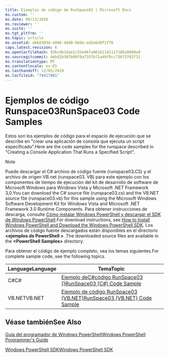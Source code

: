 ```yaml
---
title: Ejemplos de código de RunSpace03 | Microsoft Docs
ms.custom: ''
ms.date: 09/13/2016
ms.reviewer: ''
ms.suite: ''
ms.tgt_pltfrm: ''
ms.topic: article
ms.assetid: a6b8303d-e868-4dd0-bbbb-ed2e6d8f2f76
caps.latest.revision: 6
ms.openlocfilehash: 93bcdb1dae1c55e46fa06161141117286a9009a9
ms.sourcegitcommit: debd2b38fb8070a7357bf1a4bf9cc736f3702f31
ms.translationtype: MT
ms.contentlocale: es-ES
ms.lasthandoff: 12/05/2019
ms.locfileid: "74417981"
---
```

# <a name="runspace03-code-samples"></a><span data-ttu-id="3aced-102">Ejemplos de código Runspace03</span><span class="sxs-lookup"><span data-stu-id="3aced-102">RunSpace03 Code Samples</span></span>

<span data-ttu-id="3aced-103">Estos son los ejemplos de código para el espacio de ejecución que se describe en "crear una aplicación de consola que ejecuta un script especificado".</span><span class="sxs-lookup"><span data-stu-id="3aced-103">Here are the code samples for the runspace described in "Creating a Console Application That Runs a Specified Script".</span></span>

> [!NOTE]
> <span data-ttu-id="3aced-104">Puede descargar el C# archivo de código fuente (runspace03.CS) y el archivo de origen VB.net (runspace03. VB) para este ejemplo con los componentes de tiempo de ejecución del kit de desarrollo de software de Microsoft Windows para Windows Vista y Microsoft .NET Framework 3,0.</span><span class="sxs-lookup"><span data-stu-id="3aced-104">You can download the C# source file (runspace03.cs) and the VB.NET source file (runspace03.vb) for this sample using the Microsoft Windows Software Development Kit for Windows Vista and Microsoft .NET Framework 3.0 Runtime Components.</span></span> <span data-ttu-id="3aced-105">Para obtener instrucciones de descarga, consulte [Cómo instalar Windows PowerShell y descargar el SDK de Windows PowerShell](/powershell/scripting/developer/installing-the-windows-powershell-sdk).</span><span class="sxs-lookup"><span data-stu-id="3aced-105">For download instructions, see [How to Install Windows PowerShell and Download the Windows PowerShell SDK](/powershell/scripting/developer/installing-the-windows-powershell-sdk).</span></span>
> <span data-ttu-id="3aced-106">Los archivos de código fuente descargados están disponibles en el directorio **\<ejemplos de PowerShell >** .</span><span class="sxs-lookup"><span data-stu-id="3aced-106">The downloaded source files are available in the **\<PowerShell Samples>** directory.</span></span>

<span data-ttu-id="3aced-107">Para obtener el código de ejemplo completo, vea los temas siguientes.</span><span class="sxs-lookup"><span data-stu-id="3aced-107">For complete sample code, see the following topics.</span></span>

| <span data-ttu-id="3aced-108">Language</span><span class="sxs-lookup"><span data-stu-id="3aced-108">Language</span></span> |                                 <span data-ttu-id="3aced-109">Tema</span><span class="sxs-lookup"><span data-stu-id="3aced-109">Topic</span></span>                                 |
| -------- | --------------------------------------------------------------------- |
| <span data-ttu-id="3aced-110">C#</span><span class="sxs-lookup"><span data-stu-id="3aced-110">C#</span></span>       | [<span data-ttu-id="3aced-111">Ejemplo deC#código RunSpace03 ()</span><span class="sxs-lookup"><span data-stu-id="3aced-111">RunSpace03 (C#) Code Sample</span></span>](./runspace03-csharp-code-sample.md)     |
| <span data-ttu-id="3aced-112">VB.NET</span><span class="sxs-lookup"><span data-stu-id="3aced-112">VB.NET</span></span>   | [<span data-ttu-id="3aced-113">Ejemplo de código RunSpace03 (VB.NET)</span><span class="sxs-lookup"><span data-stu-id="3aced-113">RunSpace03 (VB.NET) Code Sample</span></span>](./runspace03-vb-net-code-sample.md) |

## <a name="see-also"></a><span data-ttu-id="3aced-114">Véase también</span><span class="sxs-lookup"><span data-stu-id="3aced-114">See Also</span></span>

[<span data-ttu-id="3aced-115">Guía del programador de Windows PowerShell</span><span class="sxs-lookup"><span data-stu-id="3aced-115">Windows PowerShell Programmer's Guide</span></span>](./windows-powershell-programmer-s-guide.md)

[<span data-ttu-id="3aced-116">Windows PowerShell SDK</span><span class="sxs-lookup"><span data-stu-id="3aced-116">Windows PowerShell SDK</span></span>](../windows-powershell-reference.md)
